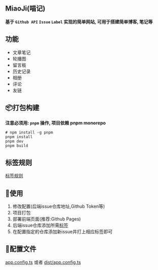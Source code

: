 ## MiaoJi(喵记)

**基于 `Github API` `Issue` `Label` 实现的简单网站, 可用于搭建简单博客, 笔记等**

## 功能

+ 文章笔记
+ 轮播图
+ 留言板
+ 历史记录
+ 相册
+ 评论
+ 友链

## 📦打包构建

**注意必须用: `pnpm` 操作, 项目依赖 pnpm monorepo**

```shell
# npm install -g pnpm
pnpm install
pnpm dev
pnpm build
```

## 标签规则

[标签规则](./doc/label.md)

## 📖使用

1. 修改配置(后端issue仓库地址,Github Token等)
2. 项目打包
3. 部署前端页面(推荐:Github Pages)
4. 后端issue仓库添加所需[标签](./doc/label.md)
5. 在配置指定的仓库添加新issue并打上相应标签即可


## 📂配置文件

[app.config.ts](./app/web/app.config.ts) 或者 [dist/app.config.ts](./app/web/dist/app.config.js)
